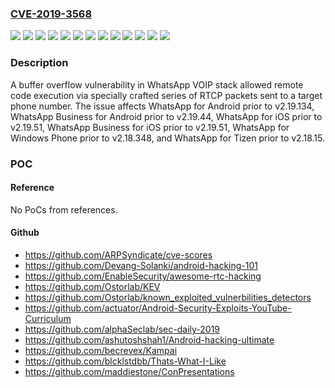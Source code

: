 ### [CVE-2019-3568](https://cve.mitre.org/cgi-bin/cvename.cgi?name=CVE-2019-3568)
![](https://img.shields.io/static/v1?label=Product&message=WhatsApp%20Business%20for%20Android&color=blue)
![](https://img.shields.io/static/v1?label=Product&message=WhatsApp%20Business%20for%20iOS&color=blue)
![](https://img.shields.io/static/v1?label=Product&message=WhatsApp%20for%20Android&color=blue)
![](https://img.shields.io/static/v1?label=Product&message=WhatsApp%20for%20Tizen&color=blue)
![](https://img.shields.io/static/v1?label=Product&message=WhatsApp%20for%20Windows%20Phone&color=blue)
![](https://img.shields.io/static/v1?label=Product&message=WhatsApp%20for%20iOS&color=blue)
![](https://img.shields.io/static/v1?label=Version&message=2.18.15%20&color=brightgreen)
![](https://img.shields.io/static/v1?label=Version&message=2.18.348%20&color=brightgreen)
![](https://img.shields.io/static/v1?label=Version&message=2.19.134%20&color=brightgreen)
![](https://img.shields.io/static/v1?label=Version&message=2.19.44%20&color=brightgreen)
![](https://img.shields.io/static/v1?label=Version&message=2.19.51%20&color=brightgreen)
![](https://img.shields.io/static/v1?label=Version&message=unspecified%20&color=brightgreen)
![](https://img.shields.io/static/v1?label=Vulnerability&message=Heap-based%20Buffer%20Overflow%20(CWE-122)&color=brightgreen)

### Description

A buffer overflow vulnerability in WhatsApp VOIP stack allowed remote code execution via specially crafted series of RTCP packets sent to a target phone number. The issue affects WhatsApp for Android prior to v2.19.134, WhatsApp Business for Android prior to v2.19.44, WhatsApp for iOS prior to v2.19.51, WhatsApp Business for iOS prior to v2.19.51, WhatsApp for Windows Phone prior to v2.18.348, and WhatsApp for Tizen prior to v2.18.15.

### POC

#### Reference
No PoCs from references.

#### Github
- https://github.com/ARPSyndicate/cve-scores
- https://github.com/Devang-Solanki/android-hacking-101
- https://github.com/EnableSecurity/awesome-rtc-hacking
- https://github.com/Ostorlab/KEV
- https://github.com/Ostorlab/known_exploited_vulnerbilities_detectors
- https://github.com/actuator/Android-Security-Exploits-YouTube-Curriculum
- https://github.com/alphaSeclab/sec-daily-2019
- https://github.com/ashutoshshah1/Android-hacking-ultimate
- https://github.com/becrevex/Kampai
- https://github.com/blcklstdbb/Thats-What-I-Like
- https://github.com/maddiestone/ConPresentations

